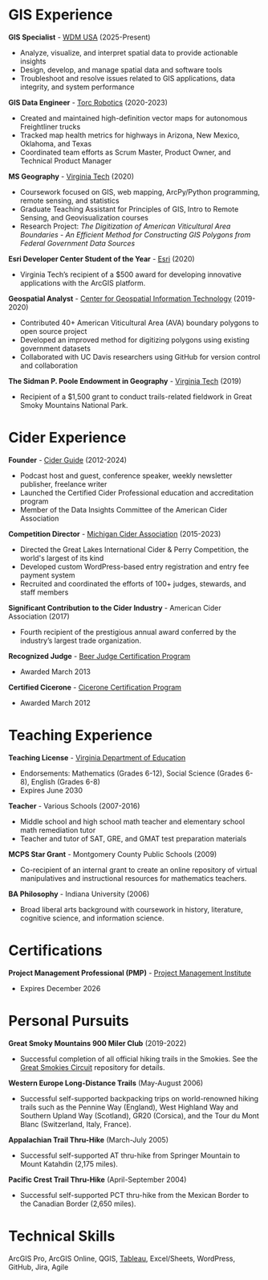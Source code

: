 # GIS Experience

**GIS Specialist** - [WDM USA](https://www.wdm-int.com/) (2025-Present)
- Analyze, visualize, and interpret spatial data to provide actionable insights
- Design, develop, and manage spatial data and software tools
- Troubleshoot and resolve issues related to GIS applications, data integrity, and system performance

**GIS Data Engineer** - [Torc Robotics](https://torc.ai/) (2020-2023)
- Created and maintained high-definition vector maps for autonomous Freightliner trucks
- Tracked map health metrics for highways in Arizona, New Mexico, Oklahoma, and Texas
- Coordinated team efforts as Scrum Master, Product Owner, and Technical Product Manager

**MS Geography** - [Virginia Tech](https://geography.vt.edu/) (2020)
- Coursework focused on GIS, web mapping, ArcPy/Python programming, remote sensing, and statistics
- Graduate Teaching Assistant for Principles of GIS, Intro to Remote Sensing, and Geovisualization courses
- Research Project: _The Digitization of American Viticultural Area Boundaries - An Efficient Method for Constructing GIS Polygons from Federal Government Data Sources_

**Esri Developer Center Student of the Year** - [Esri](https://storymaps.arcgis.com/stories/62d7f7cc84e34d43960c2f0cc82ea2db#ref-n-6CSIVs) (2020)
- Virginia Tech’s recipient of a $500 award for developing innovative applications with the ArcGIS platform.

**Geospatial Analyst** - [Center for Geospatial Information Technology](https://www.cgit.vt.edu/) (2019-2020)
- Contributed 40+ American Viticultural Area (AVA) boundary polygons to open source project
- Developed an improved method for digitizing polygons using existing government datasets
- Collaborated with UC Davis researchers using GitHub for version control and collaboration

**The Sidman P. Poole Endowment in Geography** - [Virginia Tech](https://geography.vt.edu/academics/research-funding.html) (2019)
- Recipient of a $1,500 grant to conduct trails-related fieldwork in Great Smoky Mountains National Park.

# Cider Experience

**Founder** - [Cider Guide](https://ciderguide.com/about/) (2012-2024)
- Podcast host and guest, conference speaker, weekly newsletter publisher, freelance writer
- Launched the Certified Cider Professional education and accreditation program
- Member of the Data Insights Committee of the American Cider Association

**Competition Director** - [Michigan Cider Association](https://michiganciders.com/) (2015-2023)
- Directed the Great Lakes International Cider & Perry Competition, the world's largest of its kind
- Developed custom WordPress-based entry registration and entry fee payment system
- Recruited and coordinated the efforts of 100+ judges, stewards, and staff members

**Significant Contribution to the Cider Industry** - American Cider Association (2017)
- Fourth recipient of the prestigious annual award conferred by the industry’s largest trade organization.

**Recognized Judge** - [Beer Judge Certification Program](https://www.bjcp.org/)
- Awarded March 2013

**Certified Cicerone** - [Cicerone Certification Program](https://www.cicerone.org/)
- Awarded March 2012

# Teaching Experience

**Teaching License** - [Virginia Department of Education](https://vadoe.mylicense.com/verification/)
- Endorsements: Mathematics (Grades 6-12), Social Science (Grades 6-8), English (Grades 6-8)
- Expires June 2030

**Teacher** - Various Schools (2007-2016)
- Middle school and high school math teacher and elementary school math remediation tutor
- Teacher and tutor of SAT, GRE, and GMAT test preparation materials

**MCPS Star Grant** - Montgomery County Public Schools (2009)
- Co-recipient of an internal grant to create an online repository of virtual manipulatives and instructional resources for mathematics teachers.

**BA Philosophy** - Indiana University (2006)
- Broad liberal arts background with coursework in history, literature, cognitive science, and information science.

# Certifications

**Project Management Professional (PMP)** - [Project Management Institute](https://www.pmi.org/certifications/project-management-pmp)
- Expires December 2026

# Personal Pursuits

**Great Smoky Mountains 900 Miler Club** (2019-2022)
- Successful completion of all official hiking trails in the Smokies. See the [Great Smokies Circuit](https://completingthemap.com/great-smokies-circuit/) repository for details.

**Western Europe Long-Distance Trails** (May-August 2006)
- Successful self-supported backpacking trips on world-renowned hiking trails such as the Pennine Way (England), West Highland Way and Southern Upland Way (Scotland), GR20 (Corsica), and the Tour du Mont Blanc (Switzerland, Italy, France).

**Appalachian Trail Thru-Hike** (March-July 2005)
- Successful self-supported AT thru-hike from Springer Mountain to Mount Katahdin (2,175 miles).

**Pacific Crest Trail Thru-Hike** (April-September 2004)
- Successful self-supported PCT thru-hike from the Mexican Border to the Canadian Border (2,650 miles).

# Technical Skills
ArcGIS Pro, ArcGIS Online, QGIS, [Tableau](https://public.tableau.com/app/profile/ericallanwest/vizzes), Excel/Sheets, WordPress, GitHub, Jira, Agile
